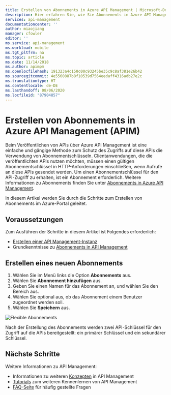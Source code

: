 ```yaml
---
title: Erstellen von Abonnements in Azure API Management | Microsoft-Dokumentation
description: Hier erfahren Sie, wie Sie Abonnements in Azure API Management erstellen. Ein Abonnement ist erforderlich, um Abonnementschlüssel abzurufen, die den Zugriff auf APIs ermöglichen.
services: api-management
documentationcenter: ''
author: miaojiang
manager: cfowler
editor: ''
ms.service: api-management
ms.workload: mobile
ms.tgt_pltfrm: na
ms.topic: article
ms.date: 11/14/2018
ms.author: apimpm
ms.openlocfilehash: 191323a4c150c00c93245be35c9c8af381e26b42
ms.sourcegitcommit: 4e5560887b8f10539d7564eedaff4316adb27e2c
ms.translationtype: HT
ms.contentlocale: de-DE
ms.lasthandoff: 08/06/2020
ms.locfileid: "87904857"
---
```

# <a name="create-subscriptions-in-azure-api-management"></a>Erstellen von Abonnements in Azure API Management (APIM)

Beim Veröffentlichen von APIs über Azure API Management ist eine einfache und gängige Methode zum Schutz des Zugriffs auf diese APIs die Verwendung von Abonnementschlüsseln. Clientanwendungen, die die veröffentlichten APIs nutzen möchten, müssen einen gültigen Abonnementschlüssel in HTTP-Anforderungen einschließen, wenn Aufrufe an diese APIs gesendet werden. Um einen Abonnementschlüssel für den API-Zugriff zu erhalten, ist ein Abonnement erforderlich. Weitere Informationen zu Abonnements finden Sie unter [Abonnements in Azure API Management](api-management-subscriptions.md).

In diesem Artikel werden Sie durch die Schritte zum Erstellen von Abonnements im Azure-Portal geleitet.

## <a name="prerequisites"></a>Voraussetzungen

Zum Ausführen der Schritte in diesem Artikel ist Folgendes erforderlich:

+ [Erstellen einer API Management-Instanz](get-started-create-service-instance.md)
+ Grundkenntnisse zu [Abonnements in API Management](api-management-subscriptions.md)

## <a name="create-a-new-subscription"></a>Erstellen eines neuen Abonnements

1. Wählen Sie im Menü links die Option **Abonnements** aus.
2. Wählen Sie **Abonnement hinzufügen** aus.
3. Geben Sie einen Namen für das Abonnement an, und wählen Sie den Bereich aus.
4. Wählen Sie optional aus, ob das Abonnement einem Benutzer zugeordnet werden soll.
5. Wählen Sie **Speichern** aus.

![Flexible Abonnements](./media/api-management-subscriptions/flexible-subscription.png)

Nach der Erstellung des Abonnements werden zwei API-Schlüssel für den Zugriff auf die APIs bereitgestellt: ein primärer Schlüssel und ein sekundärer Schlüssel. 

## <a name="next-steps"></a>Nächste Schritte
Weitere Informationen zu API Management:

+ Informationen zu weiteren [Konzepten](api-management-terminology.md) in API Management
+ [Tutorials](import-and-publish.md) zum weiteren Kennenlernen von API Management
+ [FAQ-Seite](api-management-faq.md) für häufig gestellte Fragen